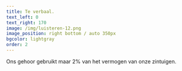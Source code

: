 ```yaml
---
title: Te verbaal.
text_left: 0
text_right: 170
image: /img/luisteren-12.png
image_position: right bottom / auto 350px
bgcolor: lightgray
order: 2
---
```


Ons gehoor gebruikt maar 2% van het vermogen van onze zintuigen.&nbsp;